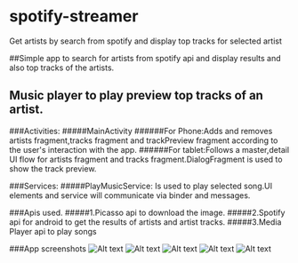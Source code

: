 # spotify-streamer
Get artists by search from spotify and display top tracks for selected artist

##Simple app to search for artists from spotify api and display results and also top tracks of the artists.
## Music player to play preview top tracks of an artist.

###Activities:
#####MainActivity
######For Phone:Adds and removes artists fragment,tracks fragment and trackPreview fragment according to the user's interaction with the app.
######For tablet:Follows a master,detail UI flow for artists fragment and tracks fragment.DialogFragment is used to show the track preview.

###Services:
#####PlayMusicService: Is  used to play selected song.UI elements and service will communicate via binder and messages. 


###Apis used.
#####1.Picasso api to download the image.
#####2.Spotify api for android to get the results of artists and artist tracks.
#####3.Media Player api to play songs

###App screenshots
![Alt text](https://cloud.githubusercontent.com/assets/7348020/7995639/e7e10f5a-0ae5-11e5-898a-7eead6ea27f1.png)
![Alt text](https://cloud.githubusercontent.com/assets/7348020/7995640/e96adfd6-0ae5-11e5-8131-3e59904bfc0d.png)
![Alt text](https://cloud.githubusercontent.com/assets/7348020/8032816/46322436-0da7-11e5-811a-834b8017d6a2.jpg)
![Alt text](https://cloud.githubusercontent.com/assets/7348020/8032818/4634c56a-0da7-11e5-84c3-1e2b82151749.png)
![Alt text](https://cloud.githubusercontent.com/assets/7348020/8032817/463290a6-0da7-11e5-9660-e82f8302ff51.jpg)



